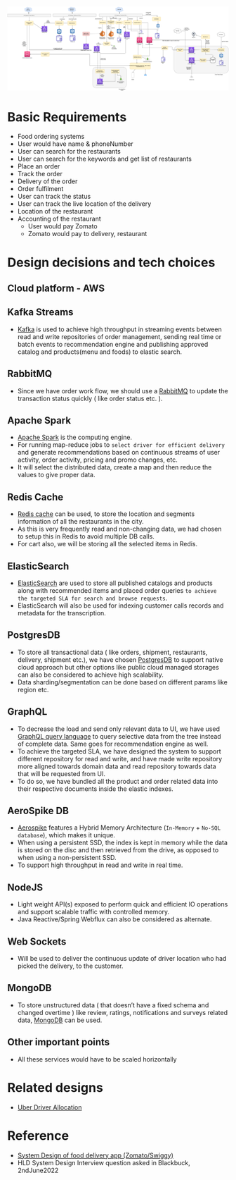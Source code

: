 
<img title="HLD - Food Ordering System.drawio" alt="Alt text" src="HLD - Food Ordering System.drawio.png">

# Basic Requirements
- Food ordering systems
- User would have name & phoneNumber
- User can search for the restaurants
- User can search for the keywords and get list of restaurants
- Place an order
- Track the order
- Delivery of the order
- Order fulfilment
- User can track the status
- User can track the live location of the delivery
- Location of the restaurant 
- Accounting of the restaurant 
    - User would pay Zomato
    - Zomato would pay to delivery, restaurant

# Design decisions and tech choices

## Cloud platform - AWS

## Kafka Streams
- [Kafka](../../1_HLDDesignComponents/4_MessageBrokers/Kafka/Readme.md) is used to achieve high throughput in streaming events between read and write repositories of order management, sending real time or batch events to recommendation engine and publishing approved catalog and products(menu and foods) to elastic search.

## RabbitMQ
- Since we have order work flow, we should use a [RabbitMQ](../../1_HLDDesignComponents/4_MessageBrokers/RabbitMQ.md) to update the transaction status quickly ( like order status etc. ).

## Apache Spark
- [Apache Spark](../../1_HLDDesignComponents/5_BigDataComponents/ApacheSpark.md) is the computing engine.
- For running map-reduce jobs to `select driver for efficient delivery` and generate recommendations based on continuous streams of user activity, order activity, pricing and promo changes, etc.
- It will select the distributed data, create a map and then reduce the values to give proper data.

## Redis Cache
- [Redis cache](../../1_HLDDesignComponents/3_DatabaseComponents/In-Memory-Cache/Redis/Readme.md) can be used, to store the location and segments information of all the restaurants in the city.
- As this is very frequently read and non-changing data, we had chosen to setup this in Redis to avoid multiple DB calls. 
- For cart also, we will be storing all the selected items in Redis.

## ElasticSearch
- [ElasticSearch](../../1_HLDDesignComponents/3_DatabaseComponents/Search-Engines/ElasticSearch/Readme.md) are used to store all published catalogs and products along with recommended items and placed order queries `to achieve the targeted SLA for search and browse requests`. 
- ElasticSearch will also be used for indexing customer calls records and metadata for the transcription.

## PostgresDB
- To store all transactional data ( like orders, shipment, restaurants, delivery, shipment etc.), we have chosen [PostgresDB](../../1_HLDDesignComponents/3_DatabaseComponents/ReadMe.md) to support native cloud approach but other options like public cloud managed storages can also be considered to achieve high scalability.
- Data sharding/segmentation can be done based on different params like region etc.

## GraphQL
- To decrease the load and send only relevant data to UI, we have used [GraphQL query language](../../1_HLDDesignComponents/2_APITechOptions/GraphQL.md) to query selective data from the tree instead of complete data. Same goes for recommendation engine as well.
- To achieve the targeted SLA, we have designed the system to support different repository for read and write, and have made write repository more aligned towards domain data and read repository towards data that will be requested from UI. 
- To do so, we have bundled all the product and order related data into their respective documents inside the elastic indexes.

## AeroSpike DB
- [Aerospike](../../1_HLDDesignComponents/3_DatabaseComponents/In-Memory-Cache/AeroSpike.md) features a Hybrid Memory Architecture (`In-Memory` + `No-SQL database`), which makes it unique.
- When using a persistent SSD, the index is kept in memory while the data is stored on the disc and then retrieved from the drive, as opposed to when using a non-persistent SSD.
- To support high throughput in read and write in real time.

## NodeJS
- Light weight API(s) exposed to perform quick and efficient IO operations and support scalable traffic with controlled memory. 
- Java Reactive/Spring Webflux can also be considered as alternate.

## Web Sockets
- Will be used to deliver the continuous update of driver location who had picked the delivery, to the customer.

## MongoDB
- To store unstructured data ( that doesn’t have a fixed schema and changed overtime ) like review, ratings, notifications and surveys related data, [MongoDB](../../1_HLDDesignComponents/3_DatabaseComponents/NoSQL-Databases/MongoDB/Readme.md) can be used.

## Other important points
- All these services would have to be scaled horizontally

# Related designs
- [Uber Driver Allocation](../UberDriverAllocationDesign/README.md)

# Reference 
- [System Design of food delivery app (Zomato/Swiggy)](https://www.linkedin.com/pulse/system-design-food-delivery-app-zomatoswiggy-saral-saxena/)
- HLD System Design Interview question asked in Blackbuck, 2ndJune2022
